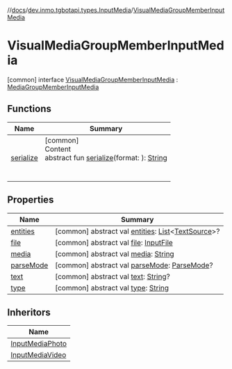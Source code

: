 //[docs](../../../index.md)/[dev.inmo.tgbotapi.types.InputMedia](../index.md)/[VisualMediaGroupMemberInputMedia](index.md)



# VisualMediaGroupMemberInputMedia  
 [common] interface [VisualMediaGroupMemberInputMedia](index.md) : [MediaGroupMemberInputMedia](../-media-group-member-input-media/index.md)   


## Functions  
  
|  Name |  Summary | 
|---|---|
| <a name="dev.inmo.tgbotapi.types.InputMedia/MediaGroupMemberInputMedia/serialize/#kotlinx.serialization.StringFormat/PointingToDeclaration/"></a>[serialize](../-media-group-member-input-media/serialize.md)| <a name="dev.inmo.tgbotapi.types.InputMedia/MediaGroupMemberInputMedia/serialize/#kotlinx.serialization.StringFormat/PointingToDeclaration/"></a>[common]  <br>Content  <br>abstract fun [serialize](../-media-group-member-input-media/serialize.md)(format: ): [String](https://kotlinlang.org/api/latest/jvm/stdlib/kotlin/-string/index.html)  <br><br><br>|


## Properties  
  
|  Name |  Summary | 
|---|---|
| <a name="dev.inmo.tgbotapi.types.InputMedia/VisualMediaGroupMemberInputMedia/entities/#/PointingToDeclaration/"></a>[entities](index.md#%5Bdev.inmo.tgbotapi.types.InputMedia%2FVisualMediaGroupMemberInputMedia%2Fentities%2F%23%2FPointingToDeclaration%2F%5D%2FProperties%2F625018081)| <a name="dev.inmo.tgbotapi.types.InputMedia/VisualMediaGroupMemberInputMedia/entities/#/PointingToDeclaration/"></a> [common] abstract val [entities](index.md#%5Bdev.inmo.tgbotapi.types.InputMedia%2FVisualMediaGroupMemberInputMedia%2Fentities%2F%23%2FPointingToDeclaration%2F%5D%2FProperties%2F625018081): [List](https://kotlinlang.org/api/latest/jvm/stdlib/kotlin.collections/-list/index.html)<[TextSource](../../dev.inmo.tgbotapi.CommonAbstracts/-text-source/index.md)>?   <br>|
| <a name="dev.inmo.tgbotapi.types.InputMedia/VisualMediaGroupMemberInputMedia/file/#/PointingToDeclaration/"></a>[file](index.md#%5Bdev.inmo.tgbotapi.types.InputMedia%2FVisualMediaGroupMemberInputMedia%2Ffile%2F%23%2FPointingToDeclaration%2F%5D%2FProperties%2F625018081)| <a name="dev.inmo.tgbotapi.types.InputMedia/VisualMediaGroupMemberInputMedia/file/#/PointingToDeclaration/"></a> [common] abstract val [file](index.md#%5Bdev.inmo.tgbotapi.types.InputMedia%2FVisualMediaGroupMemberInputMedia%2Ffile%2F%23%2FPointingToDeclaration%2F%5D%2FProperties%2F625018081): [InputFile](../../dev.inmo.tgbotapi.requests.abstracts/-input-file/index.md)   <br>|
| <a name="dev.inmo.tgbotapi.types.InputMedia/VisualMediaGroupMemberInputMedia/media/#/PointingToDeclaration/"></a>[media](index.md#%5Bdev.inmo.tgbotapi.types.InputMedia%2FVisualMediaGroupMemberInputMedia%2Fmedia%2F%23%2FPointingToDeclaration%2F%5D%2FProperties%2F625018081)| <a name="dev.inmo.tgbotapi.types.InputMedia/VisualMediaGroupMemberInputMedia/media/#/PointingToDeclaration/"></a> [common] abstract val [media](index.md#%5Bdev.inmo.tgbotapi.types.InputMedia%2FVisualMediaGroupMemberInputMedia%2Fmedia%2F%23%2FPointingToDeclaration%2F%5D%2FProperties%2F625018081): [String](https://kotlinlang.org/api/latest/jvm/stdlib/kotlin/-string/index.html)   <br>|
| <a name="dev.inmo.tgbotapi.types.InputMedia/VisualMediaGroupMemberInputMedia/parseMode/#/PointingToDeclaration/"></a>[parseMode](index.md#%5Bdev.inmo.tgbotapi.types.InputMedia%2FVisualMediaGroupMemberInputMedia%2FparseMode%2F%23%2FPointingToDeclaration%2F%5D%2FProperties%2F625018081)| <a name="dev.inmo.tgbotapi.types.InputMedia/VisualMediaGroupMemberInputMedia/parseMode/#/PointingToDeclaration/"></a> [common] abstract val [parseMode](index.md#%5Bdev.inmo.tgbotapi.types.InputMedia%2FVisualMediaGroupMemberInputMedia%2FparseMode%2F%23%2FPointingToDeclaration%2F%5D%2FProperties%2F625018081): [ParseMode](../../dev.inmo.tgbotapi.types.ParseMode/-parse-mode/index.md)?   <br>|
| <a name="dev.inmo.tgbotapi.types.InputMedia/VisualMediaGroupMemberInputMedia/text/#/PointingToDeclaration/"></a>[text](index.md#%5Bdev.inmo.tgbotapi.types.InputMedia%2FVisualMediaGroupMemberInputMedia%2Ftext%2F%23%2FPointingToDeclaration%2F%5D%2FProperties%2F625018081)| <a name="dev.inmo.tgbotapi.types.InputMedia/VisualMediaGroupMemberInputMedia/text/#/PointingToDeclaration/"></a> [common] abstract val [text](index.md#%5Bdev.inmo.tgbotapi.types.InputMedia%2FVisualMediaGroupMemberInputMedia%2Ftext%2F%23%2FPointingToDeclaration%2F%5D%2FProperties%2F625018081): [String](https://kotlinlang.org/api/latest/jvm/stdlib/kotlin/-string/index.html)?   <br>|
| <a name="dev.inmo.tgbotapi.types.InputMedia/VisualMediaGroupMemberInputMedia/type/#/PointingToDeclaration/"></a>[type](index.md#%5Bdev.inmo.tgbotapi.types.InputMedia%2FVisualMediaGroupMemberInputMedia%2Ftype%2F%23%2FPointingToDeclaration%2F%5D%2FProperties%2F625018081)| <a name="dev.inmo.tgbotapi.types.InputMedia/VisualMediaGroupMemberInputMedia/type/#/PointingToDeclaration/"></a> [common] abstract val [type](index.md#%5Bdev.inmo.tgbotapi.types.InputMedia%2FVisualMediaGroupMemberInputMedia%2Ftype%2F%23%2FPointingToDeclaration%2F%5D%2FProperties%2F625018081): [String](https://kotlinlang.org/api/latest/jvm/stdlib/kotlin/-string/index.html)   <br>|


## Inheritors  
  
|  Name | 
|---|
| <a name="dev.inmo.tgbotapi.types.InputMedia/InputMediaPhoto///PointingToDeclaration/"></a>[InputMediaPhoto](../-input-media-photo/index.md)|
| <a name="dev.inmo.tgbotapi.types.InputMedia/InputMediaVideo///PointingToDeclaration/"></a>[InputMediaVideo](../-input-media-video/index.md)|

